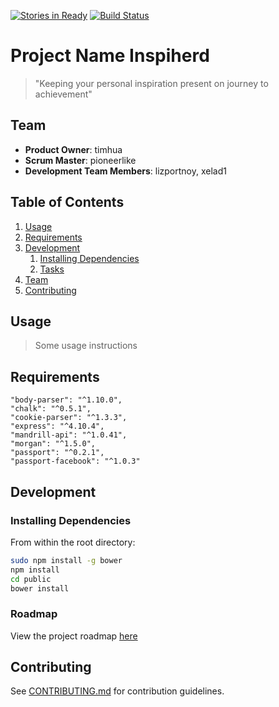 [![Stories in Ready](https://badge.waffle.io/DESERT-LEOPARD/threatening-transistors.png?label=ready&title=Ready)](https://waffle.io/DESERT-LEOPARD/threatening-transistors)
[![Build Status](https://travis-ci.org/DESERT-LEOPARD/threatening-transistors.svg?branch=master)](https://travis-ci.org/DESERT-LEOPARD/threatening-transistors)

# Project Name Inspiherd

> "Keeping your personal inspiration present on journey to achievement"

## Team

  - __Product Owner__: timhua
  - __Scrum Master__: pioneerlike
  - __Development Team Members__: lizportnoy, xelad1

## Table of Contents

1. [Usage](#Usage)
1. [Requirements](#requirements)
1. [Development](#development)
    1. [Installing Dependencies](#installing-dependencies)
    1. [Tasks](#tasks)
1. [Team](#team)
1. [Contributing](#contributing)

## Usage

> Some usage instructions

## Requirements
    "body-parser": "^1.10.0",
    "chalk": "^0.5.1",
    "cookie-parser": "^1.3.3",
    "express": "^4.10.4",
    "mandrill-api": "^1.0.41",
    "morgan": "^1.5.0",
    "passport": "^0.2.1",
    "passport-facebook": "^1.0.3"

## Development

### Installing Dependencies

From within the root directory:

```sh
sudo npm install -g bower
npm install
cd public
bower install
```

### Roadmap

View the project roadmap [here](https://github.com/threatening-transistors/threatening-transistors/issues)


## Contributing

See [CONTRIBUTING.md](CONTRIBUTING.md) for contribution guidelines.

